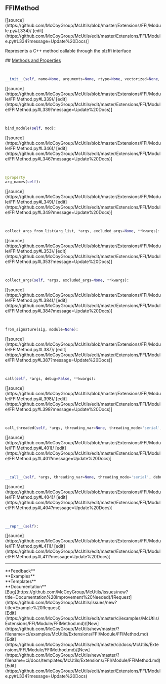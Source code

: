 ## <a id="McUtils.Extensions.FFI.Module.FFIMethod">FFIMethod</a> 

<div class="docs-source-link" markdown="1">
[[source](https://github.com/McCoyGroup/McUtils/blob/master/Extensions/FFI/Module.py#L334)/
[edit](https://github.com/McCoyGroup/McUtils/edit/master/Extensions/FFI/Module.py#L334?message=Update%20Docs)]
</div>

Represents a C++ method callable through the plzffi interface







<div class="collapsible-section">
 <div class="collapsible-section collapsible-section-header" markdown="1">
## <a class="collapse-link" data-toggle="collapse" href="#methods" markdown="1"> Methods and Properties</a> <a class="float-right" data-toggle="collapse" href="#methods"><i class="fa fa-chevron-down"></i></a>
 </div>
 <div class="collapsible-section collapsible-section-body collapse show" id="methods" markdown="1">
 
<a id="McUtils.Extensions.FFI.Module.FFIMethod.__init__" class="docs-object-method">&nbsp;</a> 
```python
__init__(self, name=None, arguments=None, rtype=None, vectorized=None, module=None): 
```
<div class="docs-source-link" markdown="1">
[[source](https://github.com/McCoyGroup/McUtils/blob/master/Extensions/FFI/Module/FFIMethod.py#L339)/
[edit](https://github.com/McCoyGroup/McUtils/edit/master/Extensions/FFI/Module/FFIMethod.py#L339?message=Update%20Docs)]
</div>


<a id="McUtils.Extensions.FFI.Module.FFIMethod.bind_module" class="docs-object-method">&nbsp;</a> 
```python
bind_module(self, mod): 
```
<div class="docs-source-link" markdown="1">
[[source](https://github.com/McCoyGroup/McUtils/blob/master/Extensions/FFI/Module/FFIMethod.py#L346)/
[edit](https://github.com/McCoyGroup/McUtils/edit/master/Extensions/FFI/Module/FFIMethod.py#L346?message=Update%20Docs)]
</div>


<a id="McUtils.Extensions.FFI.Module.FFIMethod.arg_names" class="docs-object-method">&nbsp;</a> 
```python
@property
arg_names(self): 
```
<div class="docs-source-link" markdown="1">
[[source](https://github.com/McCoyGroup/McUtils/blob/master/Extensions/FFI/Module/FFIMethod.py#L349)/
[edit](https://github.com/McCoyGroup/McUtils/edit/master/Extensions/FFI/Module/FFIMethod.py#L349?message=Update%20Docs)]
</div>


<a id="McUtils.Extensions.FFI.Module.FFIMethod.collect_args_from_list" class="docs-object-method">&nbsp;</a> 
```python
collect_args_from_list(arg_list, *args, excluded_args=None, **kwargs): 
```
<div class="docs-source-link" markdown="1">
[[source](https://github.com/McCoyGroup/McUtils/blob/master/Extensions/FFI/Module/FFIMethod.py#L353)/
[edit](https://github.com/McCoyGroup/McUtils/edit/master/Extensions/FFI/Module/FFIMethod.py#L353?message=Update%20Docs)]
</div>


<a id="McUtils.Extensions.FFI.Module.FFIMethod.collect_args" class="docs-object-method">&nbsp;</a> 
```python
collect_args(self, *args, excluded_args=None, **kwargs): 
```
<div class="docs-source-link" markdown="1">
[[source](https://github.com/McCoyGroup/McUtils/blob/master/Extensions/FFI/Module/FFIMethod.py#L384)/
[edit](https://github.com/McCoyGroup/McUtils/edit/master/Extensions/FFI/Module/FFIMethod.py#L384?message=Update%20Docs)]
</div>


<a id="McUtils.Extensions.FFI.Module.FFIMethod.from_signature" class="docs-object-method">&nbsp;</a> 
```python
from_signature(sig, module=None): 
```
<div class="docs-source-link" markdown="1">
[[source](https://github.com/McCoyGroup/McUtils/blob/master/Extensions/FFI/Module/FFIMethod.py#L387)/
[edit](https://github.com/McCoyGroup/McUtils/edit/master/Extensions/FFI/Module/FFIMethod.py#L387?message=Update%20Docs)]
</div>


<a id="McUtils.Extensions.FFI.Module.FFIMethod.call" class="docs-object-method">&nbsp;</a> 
```python
call(self, *args, debug=False, **kwargs): 
```
<div class="docs-source-link" markdown="1">
[[source](https://github.com/McCoyGroup/McUtils/blob/master/Extensions/FFI/Module/FFIMethod.py#L398)/
[edit](https://github.com/McCoyGroup/McUtils/edit/master/Extensions/FFI/Module/FFIMethod.py#L398?message=Update%20Docs)]
</div>


<a id="McUtils.Extensions.FFI.Module.FFIMethod.call_threaded" class="docs-object-method">&nbsp;</a> 
```python
call_threaded(self, *args, threading_var=None, threading_mode='serial', debug=False, **kwargs): 
```
<div class="docs-source-link" markdown="1">
[[source](https://github.com/McCoyGroup/McUtils/blob/master/Extensions/FFI/Module/FFIMethod.py#L401)/
[edit](https://github.com/McCoyGroup/McUtils/edit/master/Extensions/FFI/Module/FFIMethod.py#L401?message=Update%20Docs)]
</div>


<a id="McUtils.Extensions.FFI.Module.FFIMethod.__call__" class="docs-object-method">&nbsp;</a> 
```python
__call__(self, *args, threading_var=None, threading_mode='serial', debug=False, **kwargs): 
```
<div class="docs-source-link" markdown="1">
[[source](https://github.com/McCoyGroup/McUtils/blob/master/Extensions/FFI/Module/FFIMethod.py#L404)/
[edit](https://github.com/McCoyGroup/McUtils/edit/master/Extensions/FFI/Module/FFIMethod.py#L404?message=Update%20Docs)]
</div>


<a id="McUtils.Extensions.FFI.Module.FFIMethod.__repr__" class="docs-object-method">&nbsp;</a> 
```python
__repr__(self): 
```
<div class="docs-source-link" markdown="1">
[[source](https://github.com/McCoyGroup/McUtils/blob/master/Extensions/FFI/Module/FFIMethod.py#L411)/
[edit](https://github.com/McCoyGroup/McUtils/edit/master/Extensions/FFI/Module/FFIMethod.py#L411?message=Update%20Docs)]
</div>
 </div>
</div>












---


<div markdown="1" class="text-secondary">
<div class="container">
  <div class="row">
   <div class="col" markdown="1">
**Feedback**   
</div>
   <div class="col" markdown="1">
**Examples**   
</div>
   <div class="col" markdown="1">
**Templates**   
</div>
   <div class="col" markdown="1">
**Documentation**   
</div>
   <div class="col" markdown="1">
   
</div>
   <div class="col" markdown="1">
   
</div>
   <div class="col" markdown="1">
   
</div>
</div>
  <div class="row">
   <div class="col" markdown="1">
[Bug](https://github.com/McCoyGroup/McUtils/issues/new?title=Documentation%20Improvement%20Needed)/[Request](https://github.com/McCoyGroup/McUtils/issues/new?title=Example%20Request)   
</div>
   <div class="col" markdown="1">
[Edit](https://github.com/McCoyGroup/McUtils/edit/master/ci/examples/McUtils/Extensions/FFI/Module/FFIMethod.md)/[New](https://github.com/McCoyGroup/McUtils/new/master/?filename=ci/examples/McUtils/Extensions/FFI/Module/FFIMethod.md)   
</div>
   <div class="col" markdown="1">
[Edit](https://github.com/McCoyGroup/McUtils/edit/master/ci/docs/McUtils/Extensions/FFI/Module/FFIMethod.md)/[New](https://github.com/McCoyGroup/McUtils/new/master/?filename=ci/docs/templates/McUtils/Extensions/FFI/Module/FFIMethod.md)   
</div>
   <div class="col" markdown="1">
[Edit](https://github.com/McCoyGroup/McUtils/edit/master/Extensions/FFI/Module.py#L334?message=Update%20Docs)   
</div>
   <div class="col" markdown="1">
   
</div>
   <div class="col" markdown="1">
   
</div>
   <div class="col" markdown="1">
   
</div>
</div>
</div>
</div>